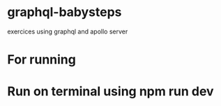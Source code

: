 # graphql-babysteps
exercices using graphql and apollo server

<h1>For running<h1>
Run on terminal using npm run dev
